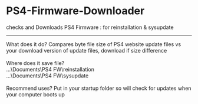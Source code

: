 # PS4-Firmware-Downloader
checks and Downloads PS4 Firmware : for reinstallation & sysupdate
<hr>
What does it do? Compares byte file size of PS4 website update files vs your download version of update files, download if size difference<br>
<br>
Where does it save file?<br>
...\Documents\PS4 FW\reinstallation<br>
...\Documents\PS4 FW\sysupdate<br>
<br>
Recommend uses? Put in your startup folder so will check for updates when your computer boots up
